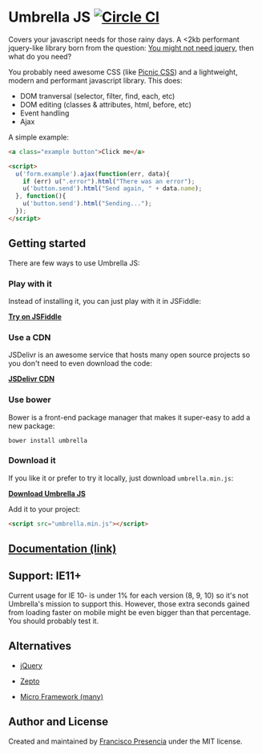# Umbrella JS [![Circle CI](https://circleci.com/gh/umbrellajs/umbrella/tree/master.svg?style=shield)](https://circleci.com/gh/umbrellajs/umbrella/tree/master)

Covers your javascript needs for those rainy days. A <2kb performant jquery-like library born from the question: [You might not need jquery](http://youmightnotneedjquery.com/), then what do you need?

You probably need awesome CSS (like [Picnic CSS](http://picnicss.com/)) and a lightweight, modern and performant javascript library. This does:

- DOM tranversal (selector, filter, find, each, etc)
- DOM editing (classes & attributes, html, before, etc)
- Event handling
- Ajax

A simple example:

```html
<a class="example button">Click me</a>

<script>
  u('form.example').ajax(function(err, data){
    if (err) u(".error").html("There was an error");
    u('button.send').html("Send again, " + data.name);
  }, function(){
    u('button.send').html("Sending...");
  });
</script>
```


## Getting started

There are few ways to use Umbrella JS:


### Play with it

Instead of installing it, you can just play with it in JSFiddle:

[**Try on JSFiddle**](https://jsfiddle.net/franciscop/mwpcqddj/)


### Use a CDN

JSDelivr is an awesome service that hosts many open source projects so you don't need to even download the code:

[**JSDelivr CDN**](http://www.jsdelivr.com/projects/umbrella)


### Use bower

Bower is a front-end package manager that makes it super-easy to add a new package:

```
bower install umbrella
```


### Download it

If you like it or prefer to try it locally, just download `umbrella.min.js`:

[**Download Umbrella JS**](https://raw.githubusercontent.com/umbrellajs/umbrella/master/umbrella.min.js)

Add it to your project:

```html
<script src="umbrella.min.js"></script>
```




## [Documentation (link)](http://umbrellajs.com/documentation)


## Support: IE11+

Current usage for IE 10- is under 1% for each version (8, 9, 10) so it's not Umbrella's mission to support this. However, those extra seconds gained from loading faster on mobile might be even bigger than that percentage. You should probably test it.



## Alternatives

- [jQuery](https://jquery.com/)

- [Zepto](http://zeptojs.com/) 

- [Micro Framework (many)](http://microjs.com/)


## Author and License

Created and maintained by [Francisco Presencia](https://github.com/FranciscoP) under the MIT license.